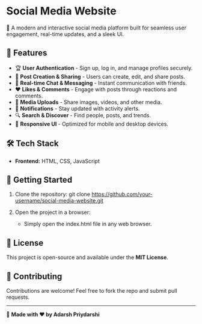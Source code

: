 # Social Media Website

🚀 A modern and interactive social media platform built for seamless user engagement, real-time updates, and a sleek UI.

## 🌟 Features
- 🏆 **User Authentication** - Sign up, log in, and manage profiles securely.
- 📢 **Post Creation & Sharing** - Users can create, edit, and share posts.
- 💬 **Real-time Chat & Messaging** - Instant communication with friends.
- ❤️ **Likes & Comments** - Engage with posts through reactions and comments.
- 📸 **Media Uploads** - Share images, videos, and other media.
- 🔔 **Notifications** - Stay updated with activity alerts.
- 🔍 **Search & Discover** - Find people, posts, and trends.
- 🎨 **Responsive UI** - Optimized for mobile and desktop devices.

## 🛠 Tech Stack
- **Frontend:** HTML, CSS, JavaScript

## 🚀 Getting Started
1. Clone the repository: git clone https://github.com/your-username/social-media-website.git
   
2. Open the project in a browser:
   - Simply open the index.html file in any web browser.

## 📜 License
This project is open-source and available under the **MIT License**.

## 🙌 Contributing
Contributions are welcome! Feel free to fork the repo and submit pull requests.

---
🌟 **Made with ❤️ by Adarsh Priydarshi**
